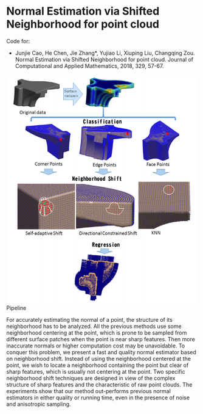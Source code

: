 # Normal Estimation via Shifted Neighborhood for point cloud

Code for:
- Junjie Cao, He Chen, Jie Zhang*, Yujiao Li, Xiuping Liu, Changqing Zou. Normal Estimation via Shifted Neighborhood for point cloud. Journal of Computational and Applied Mathematics, 2018, 329, 57-67.

<img src = "https://github.com/AnkaChan/NormalEstimatePatchShift/blob/main/Pipeline.PNG" height="600px"></img> Pipeline<br />

For accurately estimating the normal of a point, the structure of its neighborhood has to be
analyzed. All the previous methods use some neighborhood centering at the point, which is
prone to be sampled from different surface patches when the point is near sharp features.
Then more inaccurate normals or higher computation cost may be unavoidable. To conquer
this problem, we present a fast and quality normal estimator based on neighborhood shift.
Instead of using the neighborhood centered at the point, we wish to locate a neighborhood
containing the point but clear of sharp features, which is usually not centering at the point.
Two specific neighborhood shift techniques are designed in view of the complex structure
of sharp features and the characteristic of raw point clouds. The experiments show that our
method out-performs previous normal estimators in either quality or running time, even
in the presence of noise and anisotropic sampling.
